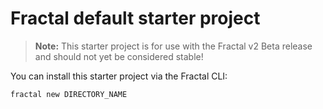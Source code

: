 # Fractal default starter project

> **Note:** This starter project is for use with the Fractal v2 Beta release and should not yet be considered stable!

You can install this starter project via the Fractal CLI:

```
fractal new DIRECTORY_NAME
```
